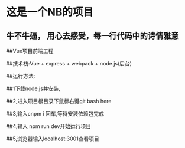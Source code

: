 # 这是一个NB的项目

## 牛不牛逼， 用心去感受，每一行代码中的诗情雅意

##Vue项目前端工程

##技术栈:Vue + express + webpack + node.js(后台)

##运行方法:

##1下载node.js并安装,

##2,进入项目根目录下鼠标右键git bash here

##3,输入cnpm i 回车,等待安装依赖包完成

##4,输入 npm run dev开始运行项目

##5,浏览器输入localhost:3001查看项目
